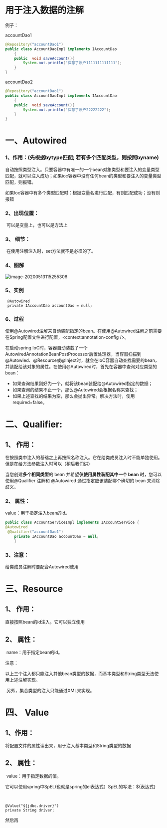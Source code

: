 

# 用于注入数据的注解

例子：

accountDao1

```java
@Repository("accountDao1")
public class AccountDaoImpl implements IAccountDao
    {
    public  void saveAccount(){
        System.out.println("保存了账户1111111111111");
    }
}
```

accountDao2

```java
@Repository("accountDao1")
public class AccountDaoImpl implements IAccountDao
    {
    public  void saveAccount(){
        System.out.println("保存了账户22222222");
    }
}
```



# 一、Autowired

### 1、作用：(先根据bytype匹配;  若有多个匹配类型，则按照byname)

自动按照类型注入。只要容器中有唯一的一个bean对象类型和要注入的变量类型匹配，就可以注入成功；如果ioc容器中没有任何bean的类型和要注入的变量类型匹配，则报错。

 如果Ioc容器中有多个类型匹配时：根据变量名进行匹配，有则匹配成功；没有则报错

### 2、出现位置：

​              可以是变量上，也可以是方法上

### 3、 细节：

​              在使用注解注入时，set方法就不是必须的了。

### 4、图解

![image-20200513115255306](https://gitee.com/BlacksJack/picture-bed/raw/master/img/20200928164740.png)



### 5、实例

```
 @Autowired    
 private IAccountDao accountDao = null;
```

### 6、过程

使用@Autowired注解来自动装配指定的bean。在使用@Autowired注解之前需要在Spring配置文件进行配置，<context:annotation-config />。

在启动spring IoC时，容器自动装载了一个AutowiredAnnotationBeanPostProcessor后置处理器，当容器扫描到@Autowied、@Resource或@Inject时，就会在IoC容器自动查找需要的bean，并装配给该对象的属性。在使用@Autowired时，首先在容器中查询对应类型的bean：

- 如果查询结果刚好为一个，就将该bean装配给@Autowired指定的数据；
- 如果查询的结果不止一个，那么@Autowired会根据名称来查找；
- 如果上述查找的结果为空，那么会抛出异常。解决方法时，使用required=false。



# 二、Qualifier:

## 1、 作用：

在按照类中注入的基础之上再按照名称注入。它在给类成员注入时不能单独使用。但是在给方法参数注入时可以（稍后我们讲）

当您创建**多个相同类型**的 bean 并希望**仅使用属性装配其中一个 bean** 时，您可以使用@Qualifier 注解和 @Autowired 通过指定应该装配哪个确切的 bean 来消除歧义。

### 2、 属性：

value：用于指定注入bean的id。

```java
public class AccountServiceImpl implements IAccountService {
@Autowired
 @Qualifier("accountDao1")
    private IAccountDao accountDao = null;
    }
```



### 3、注意：

给类成员注解时要配合Autowired使用





# 三、Resource

##   1、 作用：

直接按照bean的id注入。它可以独立使用

##   2、 属性：

​              name：用于指定bean的id。

注意：

​      以上三个注入都只能注入其他bean类型的数据，而基本类型和String类型无法使用上述注解实现。

​      另外，集合类型的注入只能通过XML来实现。





# 四、 Value

## 1、作用：

将配置文件的属性读出来，用于注入基本类型和String类型的数据

## 2、 属性：

​             value：用于指定数据的值。

它可以使用spring中SpEL(也就是spring的el表达式）SpEL的写法：${表达式}

​                     

```
@Value("${jdbc.driver}") 
private String driver;
```

然后再